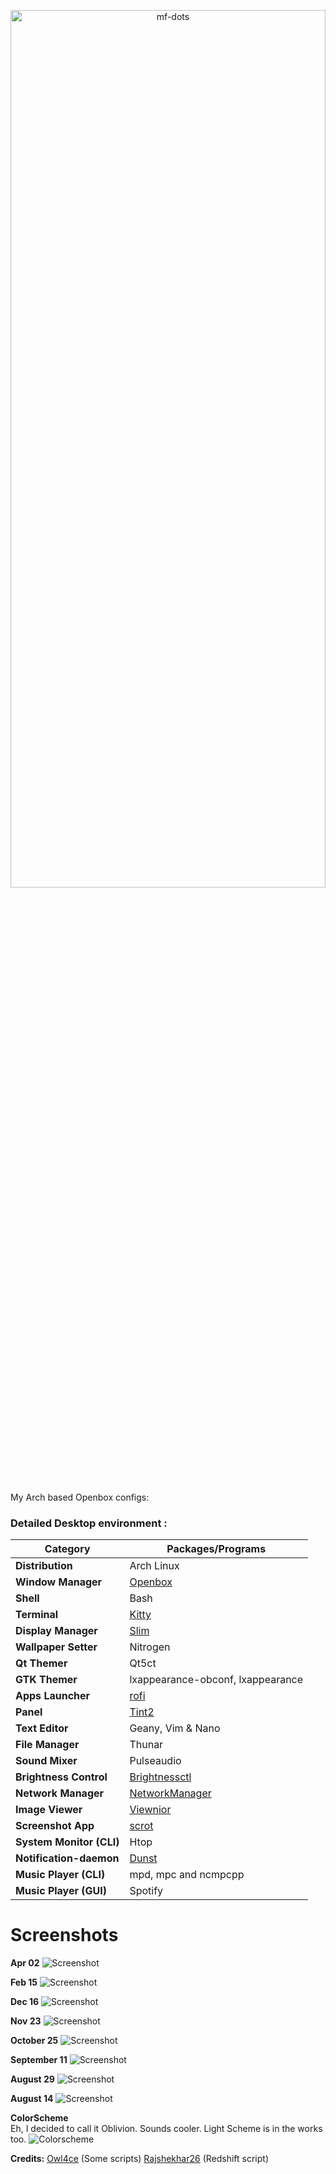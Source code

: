 <p align="center">
  <a name="top" href="#">
     <img alt="mf-dots" height="60%" width="100%" src="https://i.ibb.co/nkw32yJ/repo-name.png"/>
  </a>
</p>
<br/>
My Arch based Openbox configs:

### Detailed Desktop environment :

| Category                 | Packages/Programs                                                                                                      |
| ------------------------ | ---------------------------------------------------------------------------------------------------------------------- |
| **Distribution**         | Arch Linux                                                                                                             |
| **Window Manager**       | [Openbox](https://openbox.org/)																						|
| **Shell**                | Bash	                                                                                                                |
| **Terminal**             | [Kitty](https://sw.kovidgoyal.net/kitty/)                                                              				|
| **Display Manager**      | [Slim](https://github.com/gsingh93/slim-display-manager)																|
| **Wallpaper Setter**     | Nitrogen                                                                                                               |
| **Qt Themer**            | Qt5ct                                                                                                                  |
| **GTK Themer**           | lxappearance-obconf, lxappearance                                                                                      |
| **Apps Launcher**        | [rofi](https://github.com/davatorium/rofi)                                                                             |
| **Panel**                | [Tint2](https://github.com/semplice/tint2)                                                                             |
| **Text Editor**          | Geany, Vim & Nano                                                                                                      |
| **File Manager**		   | Thunar                                                                                                                 |
| **Sound Mixer**          | Pulseaudio                                                                                                             |
| **Brightness Control**   | [Brightnessctl](https://github.com/Hummer12007/brightnessctl)                                                          |
| **Network Manager**      | [NetworkManager](https://wiki.gnome.org/Projects/NetworkManager/)                                                      |
| **Image Viewer**         | [Viewnior](http://siyanpanayotov.com/project/viewnior)                                                                 |               |
| **Screenshot App**       | [scrot](https://github.com/resurrecting-open-source-projects/scrot)                                                    |
| **System Monitor (CLI)** | Htop                                                                                                                   |
| **Notification-daemon**  | [Dunst](https://wiki.archlinux.org/index.php/Dunst)                    										        |
| **Music Player (CLI)**   | mpd, mpc and ncmpcpp                                                                                                   |
| **Music Player (GUI)**   | Spotify                                                                                                   |

# Screenshots
**Apr 02**
![Screenshot](https://github.com/obliviousofcraps/dotfiles/blob/master/Apr-02-21/snapshot.png)

**Feb 15**
![Screenshot](https://github.com/obliviousofcraps/dotfiles/blob/master/Feb-15-21/snapshot.png)

**Dec 16**
![Screenshot](https://github.com/obliviousofcraps/dotfiles/blob/master/Dec-16-20/snapshot.png)

**Nov 23**
![Screenshot](https://github.com/obliviousofcraps/dotfiles/blob/master/Nov-24-20/snapshot.png)

**October 25**
![Screenshot](https://github.com/obliviousofcraps/dotfiles/blob/master/Oct-25-20/snapshot.png)

**September 11**
![Screenshot](https://github.com/obliviousofcraps/dotfiles/blob/master/Sep-11-20/snap_11_09_20_11_52.png)

**August 29**
![Screenshot](https://github.com/obliviousofcraps/dotfiles/blob/master/August-29-20/snap_28_08_20_17_54.png)

**August 14**
![Screenshot](https://github.com/obliviousofcraps/dotfiles/blob/master/August-14-20/scrot.png)

**ColorScheme**  
Eh, I decided to call it Oblivion. Sounds cooler. Light Scheme is in the works too. ![Colorscheme](https://github.com/obliviousofcraps/dotfiles/blob/master/Oblivion.png) 

**Credits:** 
[Owl4ce](https://github.com/owl4ce/dotfiles) (Some scripts)
[Rajshekhar26](https://github.com/rajshekhar26/dotfiles) (Redshift script)
